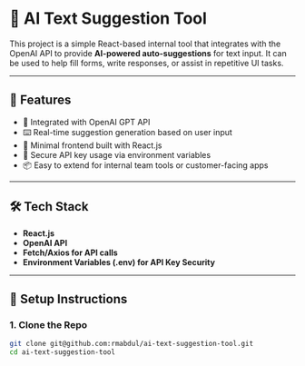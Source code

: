 # 🧠 AI Text Suggestion Tool

This project is a simple React-based internal tool that integrates with the OpenAI API to provide **AI-powered auto-suggestions** for text input. It can be used to help fill forms, write responses, or assist in repetitive UI tasks.

---

## 🚀 Features

- 🔌 Integrated with OpenAI GPT API
- ⌨️ Real-time suggestion generation based on user input
- 🧩 Minimal frontend built with React.js
- 🔐 Secure API key usage via environment variables
- 📦 Easy to extend for internal team tools or customer-facing apps

---

## 🛠️ Tech Stack

- **React.js**
- **OpenAI API**
- **Fetch/Axios for API calls**
- **Environment Variables (.env) for API Key Security**

---

## 🔧 Setup Instructions

### 1. Clone the Repo

```bash
git clone git@github.com:rmabdul/ai-text-suggestion-tool.git
cd ai-text-suggestion-tool
